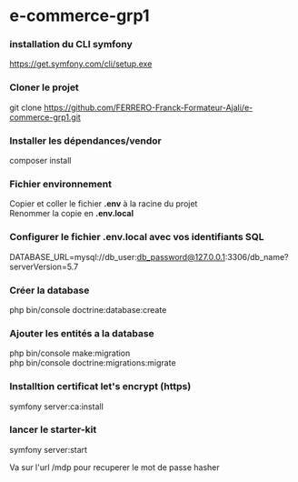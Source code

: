 # e-commerce-grp1

### installation du CLI symfony 
https://get.symfony.com/cli/setup.exe

### Cloner le projet   
git clone https://github.com/FERRERO-Franck-Formateur-Ajali/e-commerce-grp1.git
  
### Installer les dépendances/vendor    
composer install  
  
### Fichier environnement  
Copier et coller le fichier __.env__ à la racine du projet  
Renommer la copie en __.env.local__  
  
### Configurer le fichier .env.local avec vos identifiants SQL  
DATABASE_URL=mysql://db_user:db_password@127.0.0.1:3306/db_name?serverVersion=5.7  
  
### Créer la database   
php bin/console doctrine:database:create   
  
### Ajouter les entités a la database    
php bin/console make:migration  
php bin/console doctrine:migrations:migrate  
  
### Installtion certificat let's encrypt (https)
symfony server:ca:install

### lancer le starter-kit  
symfony server:start  

Va sur l'url /mdp pour recuperer le mot de passe hasher    
 